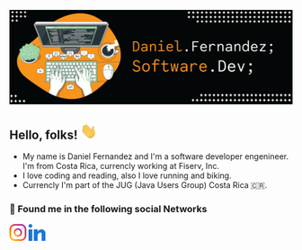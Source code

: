 ![](https://github.com/daferso93/daferso93/blob/main/daferso93_header.png)
## Hello, folks! <img src="https://github.com/daferso93/daferso93/blob/main/wave.gif" width="30px">
- My name is Daniel Fernandez and I'm a software developer engenineer. I'm from Costa Rica, currencly working at Fiserv, Inc.
- I love coding and reading, also I love running and biking.
- Currencly I'm part of the JUG (Java Users Group) Costa Rica 🇨🇷.

### 🧲 Found me in the following social Networks
<a href="https://www.instagram.com/dfernandez_s/"><img height="30" src="https://github.com/daferso93/daferso93/blob/main/icons/instagram.png?raw=true"></a>
<a href="http://linkedin.com/in/daniel-fernández-solano-099208152"><img height="30" src="https://github.com/daferso93/daferso93/blob/main/icons/linkedin.png?raw=true"></a>
